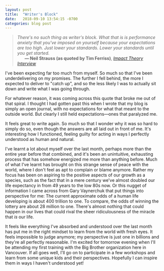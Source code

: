 ```yaml
---
layout: post
title:  "Writer's Block"
date:   2018-09-10 13:54:15 -0700
categories: blog post
---
```


>*There's no such thing as writer's block. What that is is performance anxiety that you've imposed on yourself because your expectations are too high. Just lower your standards. Lower your standards until you get started.* 
 <br>&nbsp;&nbsp;&nbsp;&nbsp;&nbsp;&nbsp;__&mdash; Neil Strauss (as quoted by Tim Ferriss)__, [*Impact Theory Interview*](https://youtu.be/Kd06uvinqLI?t=1409 'Impact Theory Interview')

I've been expecting far too much from myself. So much so that I've been underdelivering on my promises. The further I fell behind, the more I expected to deliver to "catch up", and so the less likely I was to actually sit down and write what I was going through. 

For whatever reason, it was coming across this quote that broke me out of that spiral. I thought I had gotten past this when I wrote that my blog is simply an open journal, with no expectations for what that meant to the outside world. But clearly I still held expectations—ones that paralyzed me.

It feels great to write again. So much so that I wonder why it was so hard to simply do so, even though the answers are all laid out in front of me. It's interesting how I functioned, feeling guilty for acting in ways I perfectly understood as human and natural. 

I've learnt a lot about myself over the last month, perhaps more than the entire year before that combined, and it's been an unintuitive, exhausting process that has somehow energized me more than anything before. Much of what I've learnt has brought on this strange sense of peace with the world, where I don't feel as apt to complain or blame anymore. Rather my focus has been on aspiring to the positive aspects of our growth as a species, such as the fact that in a mere century we've almost doubled our life expectancy in from 49 years to the low 80s now. Or this nugget of information I came across from Gary Vaynerchuk that put things into perspective for me: The current approximate odds of a human life developing is about 400 trillion to one. To compare, the odds of winning the lottery are about 28 million to one. There's almost nothing that could happen in our lives that could rival the sheer ridiculousness of the miracle that *is* our life. 

It feels like everything I've absorbed and understood over the last month has put me in the right mindset to learn from the world with fresh eyes. It feels impossible to judge anymore; my perspective is just one in billions and they're all perfectly reasonable. I'm excited for tomorrow evening when I'll be attending my first training with the Big Brother organization here in Vancouver. If all goes well, I'll go on to participate in a few workshops and learn from some unique kids and their perspectives. Hopefully I can inspire them in ways I haven't understood yet!














